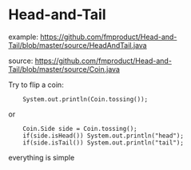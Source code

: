 # Head-and-Tail
  example: https://github.com/fmproduct/Head-and-Tail/blob/master/source/HeadAndTail.java
  
  source: https://github.com/fmproduct/Head-and-Tail/blob/master/source/Coin.java 

Try to flip a coin:

        System.out.println(Coin.tossing());
or

        Coin.Side side = Coin.tossing();
        if(side.isHead()) System.out.println("head");
        if(side.isTail()) System.out.println("tail"); 
everything is simple
